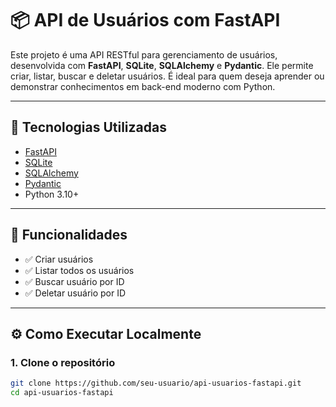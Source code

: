 # 📦 API de Usuários com FastAPI

Este projeto é uma API RESTful para gerenciamento de usuários, desenvolvida com **FastAPI**, **SQLite**, **SQLAlchemy** e **Pydantic**. Ele permite criar, listar, buscar e deletar usuários. É ideal para quem deseja aprender ou demonstrar conhecimentos em back-end moderno com Python.

---

## 🚀 Tecnologias Utilizadas

- [FastAPI](https://fastapi.tiangolo.com/)
- [SQLite](https://www.sqlite.org/)
- [SQLAlchemy](https://www.sqlalchemy.org/)
- [Pydantic](https://docs.pydantic.dev/)
- Python 3.10+

---

## 📂 Funcionalidades

- ✅ Criar usuários
- ✅ Listar todos os usuários
- ✅ Buscar usuário por ID
- ✅ Deletar usuário por ID

---

## ⚙️ Como Executar Localmente

### 1. Clone o repositório

```bash
git clone https://github.com/seu-usuario/api-usuarios-fastapi.git
cd api-usuarios-fastapi
